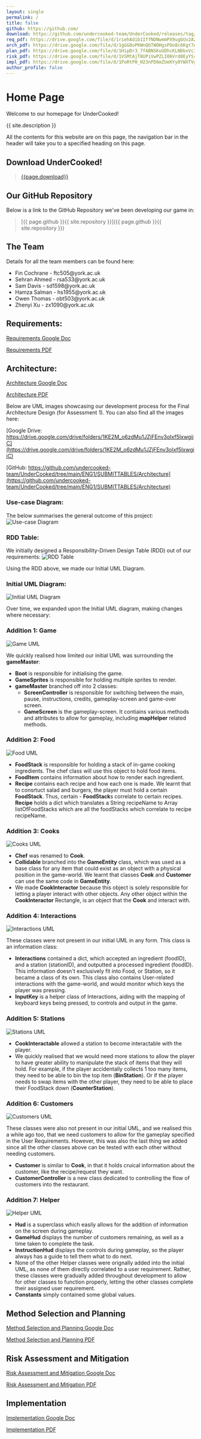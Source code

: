 ```yaml
---
layout: single
permalink: /
title: false
github: https://github.com/
download: https://github.com/undercooked-team/UnderCooked/releases/tag/game
req_pdf: https://drive.google.com/file/d/1riehAdib1IffNDNwmmPX9ugbUv2AZZnf
arch_pdf: https://drive.google.com/file/d/1gGG0oPKWnQbTWOHgsPOo8c6Kgt7APBZx
plan_pdf: https://drive.google.com/file/d/1HipDr3_7fABNSKuUDhcKLNDbxVc3lMcK
risk_pdf: https://drive.google.com/file/d/1VSMtAjT8UPiVwPZLI06Vrd8EyYSrAjU8
impl_pdf: https://drive.google.com/file/d/1PoRtP0_H23nPD6mZUeKYy8YWXTVgU7Rm
author_profile: false
---
```

# Home Page
Welcome to our homepage for UnderCooked!

{{ site.description }}

All the contents for this website are on this page, the navigation bar in the header will take you to a specified heading on this page.

## Download UnderCooked!
> [{{page.download}}]({{page.download}})

## Our GitHub Repository
Below is a link to the GitHub Repository we've been developing our game in:

> [{{ page.github }}{{ site.repository }}]({{ page.github }}{{ site.repository }})

## The Team
Details for all the team members can be found here:
<ul>
<li>Fin Cochrane   - ftc505@york.ac.uk</li>
<li>Sehran Ahmed   - rsa533@york.ac.uk</li>
<li>Sam Davis      - sd1598@york.ac.uk</li>
<li>Hamza Salman   - hs1955@york.ac.uk</li>
<li>Owen Thomas    - obt503@york.ac.uk</li>
<li>Zhenyi Xu      - zx1090@york.ac.uk</li>
</ul>

## Requirements:
[Requirements Google Doc](https://docs.google.com/document/d/17tcN_Xeo0Gzz8ficlVVp_1x0h8Q2EDLzrCXvKtgHNlw/edit?usp=share_link)

[Requirements PDF]({{page.req_pdf}})

## Architecture:
[Architecture Google Doc](https://docs.google.com/document/d/11IZyqiyvOG_iuKlP9LPBgSTnA8E4lxPNE8mAL1pA26s/edit?usp=sharing)

[Architecture PDF]({{page.arch_pdf}})

Below are UML images showcasing our development process for the Final Architecture Design (for Assessment 1).
You can also find all the images here:

[Google Drive: https://drive.google.com/drive/folders/1KE2M_o6zdMu1JZjFEnv3oIxf5IxwgiiC](https://drive.google.com/drive/folders/1KE2M_o6zdMu1JZjFEnv3oIxf5IxwgiiC)

[GitHub: https://github.com/undercooked-team/UnderCooked/tree/main/ENG1/SUBMITTABLES/Architecture](https://github.com/undercooked-team/UnderCooked/tree/main/ENG1/SUBMITTABLES/Architecture)

### Use-case Diagram:
The below summarises the general outcome of this project:
![Use-case Diagram](https://raw.githubusercontent.com/undercooked-team/UnderCooked/main/ENG1/SUBMITTABLES/Architecture/UseCaseDiagramUnderCooked.png)

### RDD Table:
We initially designed a Responsibility-Driven Design Table (RDD) out of our requirements:
![RDD Table](https://raw.githubusercontent.com/undercooked-team/UnderCooked/main/ENG1/SUBMITTABLES/Architecture/RDD.png)

Using the RDD above, we made our Initial UML Diagram.
### Initial UML Diagram:
![Initial UML Diagram](https://raw.githubusercontent.com/undercooked-team/UnderCooked/main/ENG1/SUBMITTABLES/Architecture/InitialUML.png)

Over time, we expanded upon the Initial UML diagram, making changes where necessary:
### Addition 1: Game
![Game UML](https://raw.githubusercontent.com/undercooked-team/UnderCooked/main/ENG1/SUBMITTABLES/Architecture/game.png)
  
We quickly realised how limited our initial UML was surrounding the **gameMaster**:
- **Boot** is responsible for initialising the game.
- **GameSprites** is responsible for holding multiple sprites to render.
- **gameMaster** branched off into 2 classes:
  - **ScreenController** is responsible for switching between the main, pause, instructions, credits, gameplay-screen and game-over screen.
  - **GameScreen** is the gameplay-screen. It contiains various methods and attributes to allow for gameplay, including **mapHelper** related methods.

### Addition 2: Food
![Food UML](https://raw.githubusercontent.com/undercooked-team/UnderCooked/main/ENG1/SUBMITTABLES/Architecture/food.png)

- **FoodStack** is responsible for holding a stack of in-game cooking ingredients. The chef class will use this object to hold food items.
- **FoodItem** contains information about how to render each ingredient.
- **Recipe** contains each recipe and how each one is made. We learnt that to consrtuct salad and burgers, the player must hold a certain **FoodStack**. Thus, certain - **FoodStack**s correlate to certain recipes. **Recipe** holds a dict which translates a String recipeName to Array<String> listOfFoodStacks which are all the foodStacks which correlate to recipe recipeName.

### Addition 3: Cooks
![Cooks UML](https://raw.githubusercontent.com/undercooked-team/UnderCooked/main/ENG1/SUBMITTABLES/Architecture/cooks.png)

- **Chef** was renamed to **Cook**.
- **Collidable** branched into the **GameEntity** class, which was used as a base class for any item that could exist as an object with a physical position in the game-world. We learnt that classes **Cook** and **Customer** can use the same code in **GameEntity**.
- We made **CookInteractor** because this object is solely responsible for letting a player interact with other objects. Any other object within the **CookInteractor** Rectangle, is an object that the **Cook** and interact with.

### Addition 4: Interactions
![Interactions UML](https://raw.githubusercontent.com/undercooked-team/UnderCooked/main/ENG1/SUBMITTABLES/Architecture/interactions.png)

These classes were not present in our initial UML in any form. This class is an information class:
- **Interactions** contained a dict, which accepted an ingredient (foodID), and a station (stationID), and outputted a processed ingredient (foodID). This information doesn't exclusively fit into Food, or Station, so it became a class of its own. This class also contains User-related interactions with the game-world, and would monitor which keys the player was pressing.
- **InputKey** is a helper class of Interactions, aiding with the mapping of keyboard keys being pressed, to controls and output in the game.

### Addition 5: Stations
![Stations UML](https://raw.githubusercontent.com/undercooked-team/UnderCooked/main/ENG1/SUBMITTABLES/Architecture/stations.png)

- **CookInteractable** allowed a station to become interactable with the player.
- We quickly realised that we would need more stations to allow the player to have greater ability to manipulate the stack of items that they will hold. For example, if the player accidentally collects 1 too many items, they need to be able to bin the top item (**BinStation**). Or if the player needs to swap items with the other player, they need to be able to place their FoodStack down (**CounterStation**).

### Addition 6: Customers
![Customers UML](https://raw.githubusercontent.com/undercooked-team/UnderCooked/main/ENG1/SUBMITTABLES/Architecture/customers.png)

These classes were also not present in our initial UML, and we realised this a while ago too, that we need customers to allow for the gameplay specified in the User Requirements. However, this was also the last thing we added since all the other classes above can be tested with each other without needing customers.
- **Customer** is similar to **Cook**, in that it holds cruical information about the customer, like the recipe/request they want.
- **CustomerController** is a new class dedicated to controlling the flow of customers into the restaurant.
  
### Addition 7: Helper
![Helper UML](https://raw.githubusercontent.com/undercooked-team/UnderCooked/main/ENG1/SUBMITTABLES/Architecture/helper.png)
  
- **Hud** is a superclass which easily allows for the addition of information on the screen during gameplay.
- **GameHud** displays the number of customers remaining, as well as a time taken to complete the task.
- **InstructionHud** displays the controls during gameplay, so the player always has a guide to tell them what to do next.
- None of the other Helper classes were orignally added into the initial UML, as none of them directly correlated to a user requirement. Rather, these classes were gradually added throughout development to allow for other classes to function properly, letting the other classes complete their assigned user requirement.
- **Constants** simply contained some global values.
  
## Method Selection and Planning
[Method Selection and Planning Google Doc](https://docs.google.com/document/d/1KpzhVRxdkBJPyYyQxW3aTuWMCYpDrK8jtEIiyoh-2Rw/edit?usp=share_link)

[Method Selection and Planning PDF]({{page.plan_pdf}})

## Risk Assessment and Mitigation
[Risk Assessment and Mitigation Google Doc](https://docs.google.com/document/d/1-oQ4ajU6W9XvK9kMU9fiHc9EGryhhc9Awz3sKuWzotQ/edit?usp=share_link)

[Risk Assessment and Mitigation PDF]({{page.risk_pdf}})

## Implementation
[Implementation Google Doc](https://docs.google.com/document/d/1rC9LAZ9OATbIcQgagMG_clQ7LpItRECm9ADfuPLFHQc/edit?usp=share_link)

[Implementation PDF]({{page.impl_pdf}})